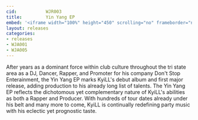```yaml
---
cid:           WJR003
title:         Yin Yang EP
embed: '<iframe width="100%" height="450" scrolling="no" frameborder="no" src="https://w.soundcloud.com/player/?url=https%3A//api.soundcloud.com/playlists/45364346&amp;auto_play=false&amp;hide_related=false&amp;show_comments=true&amp;show_user=true&amp;show_reposts=false&amp;visual=true"></iframe>'
layout: releases
categories:
- releases
- WJA001
- WJA005
---
```


After years as a dominant force within club culture throughout the tri state area as a DJ, Dancer, Rapper, and Promoter for his company Don't Stop Enterainment, the Yin Yang EP marks KyiLL's debut album and first major release, adding production to his already long list of talents. The Yin Yang EP reflects the dichotomous yet complementary nature of KyiLL's abilities as both a Rapper and Producer. With hundreds of tour dates already under his belt and many more to come, KyiLL is continually redefining party music with his eclectic yet prognostic taste.
